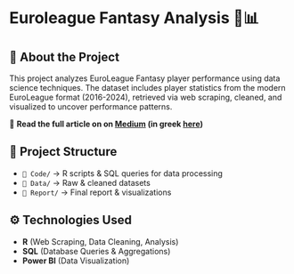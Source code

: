 # Euroleague Fantasy Analysis 🏀📊

## 📌 About the Project
This project analyzes EuroLeague Fantasy player performance using data science techniques. The dataset includes player statistics from the modern EuroLeague format (2016-2024), retrieved via web scraping, cleaned, and visualized to uncover performance patterns.

🔗 **Read the full article on on [Medium](https://medium.com/@Sartiv/euroleague-fantasy-analysis-78b39a1ac683) (in greek [here](https://medium.com/@Sartiv/%CE%B5%CE%B9%CF%83%CE%B1%CE%B3%CF%89%CE%B3%CE%AE-9a4c96d8c110))**

## 📂 Project Structure
- `📂 Code/` → R scripts & SQL queries for data processing
- `📂 Data/` → Raw & cleaned datasets
- `📂 Report/` → Final report & visualizations

## ⚙ Technologies Used
- **R** (Web Scraping, Data Cleaning, Analysis)
- **SQL** (Database Queries & Aggregations)
- **Power BI** (Data Visualization)


